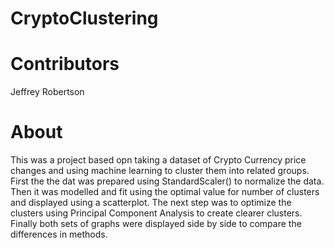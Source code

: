 # CryptoClustering

# Contributors
Jeffrey Robertson


# About

This was a project based opn taking a dataset of Crypto Currency price changes and using machine learning to cluster them into related groups.  First the the dat was prepared using StandardScaler() to normalize the data.  Then it was modelled
and fit using the optimal value for number of clusters and displayed using a scatterplot.  The next step was to optimize the clusters using Principal Component Analysis to create clearer clusters.  Finally both sets of graphs were displayed
side by side to compare the differences in methods.